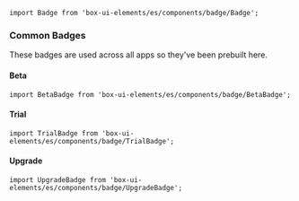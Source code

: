 `import Badge from 'box-ui-elements/es/components/badge/Badge';`

### Common Badges

These badges are used across all apps so they've been prebuilt here.

#### Beta

`import BetaBadge from 'box-ui-elements/es/components/badge/BetaBadge';`

#### Trial

`import TrialBadge from 'box-ui-elements/es/components/badge/TrialBadge';`

#### Upgrade

`import UpgradeBadge from 'box-ui-elements/es/components/badge/UpgradeBadge';`
